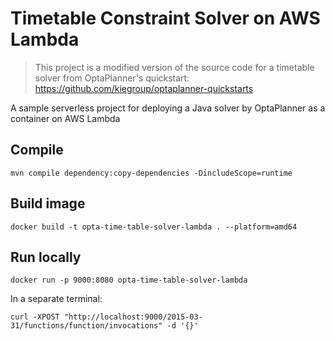 # Timetable Constraint Solver on AWS Lambda

> This project is a modified version of the source code for a timetable solver from OptaPlanner's quickstart: https://github.com/kiegroup/optaplanner-quickstarts

A sample serverless project for deploying a Java solver by OptaPlanner as a container on AWS Lambda

## Compile

```
mvn compile dependency:copy-dependencies -DincludeScope=runtime
```

## Build image

```
docker build -t opta-time-table-solver-lambda . --platform=amd64
```

## Run locally

```
docker run -p 9000:8080 opta-time-table-solver-lambda
```

In a separate terminal:
```
curl -XPOST "http://localhost:9000/2015-03-31/functions/function/invocations" -d '{}'
```